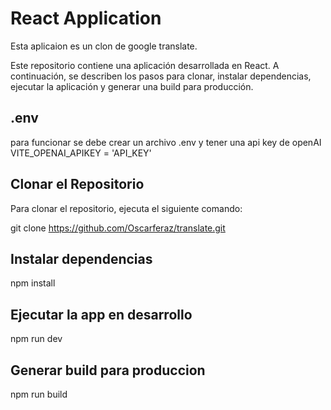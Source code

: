 # React Application
Esta aplicaion es un clon de google translate.

Este repositorio contiene una aplicación desarrollada en React. A continuación, se describen los pasos para clonar, instalar dependencias, ejecutar la aplicación y generar una build para producción.

## .env
para funcionar se debe crear un archivo .env y tener una api key de openAI
  VITE_OPENAI_APIKEY = 'API_KEY'

## Clonar el Repositorio

Para clonar el repositorio, ejecuta el siguiente comando:

git clone https://github.com/Oscarferaz/translate.git

## Instalar dependencias
npm install

## Ejecutar la app en desarrollo
npm run dev

## Generar build para produccion
npm run build




